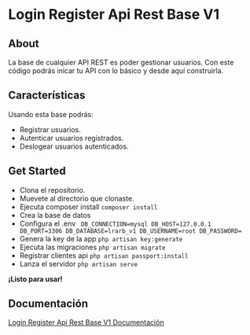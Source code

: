 # Login Register Api Rest Base V1

## About

La base de cualquier API REST es poder gestionar usuarios. Con este código podrás inicar tu API con lo básico y desde aquí construirla.

## Características

Usando esta base podrás:

-   Registrar usuarios.
-   Autenticar usuarios registrados.
-   Deslogear usuarios autenticados.

## Get Started

-   Clona el repositorio.
-   Muevete al directorio que clonaste.
-   Ejecuta composer install
    `composer install`
-   Crea la base de datos
-   Configura el .env
    <code>
    DB_CONNECTION=mysql
    DB_HOST=127.0.0.1
    DB_PORT=3306
    DB_DATABASE=lrarb_v1
    DB_USERNAME=root
    DB_PASSWORD=
    </code>
-   Genera la key de la app
    `php artisan key:generate`
-   Ejecuta las migraciones
    `php artisan migrate`
-   Registrar clientes api
    `php artisan passport:install`
-   Lanza el servidor
    `php artisan serve`

**¡Listo para usar!**

## Documentación

[Login Register Api Rest Base V1 Documentación](https://documenter.getpostman.com/view/18045110/2s9YyqiMnC)
